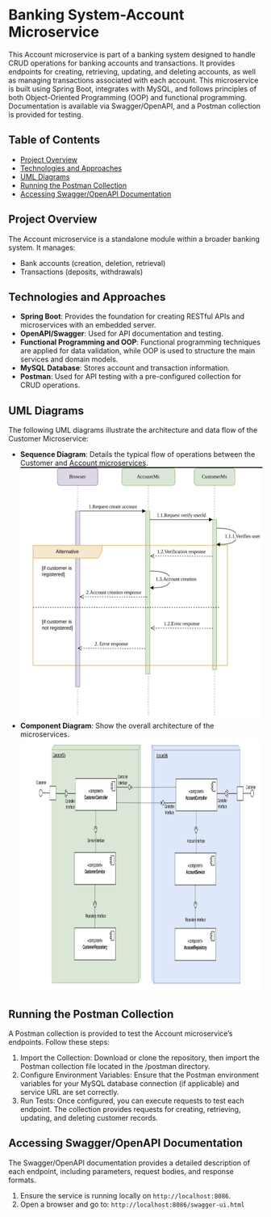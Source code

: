 # Banking System-Account Microservice

This Account microservice is part of a banking system designed to handle CRUD operations for banking accounts and transactions. It provides endpoints for creating, retrieving, updating, and deleting accounts, as well as managing transactions associated with each account. This microservice is built using Spring Boot, integrates with MySQL, and follows principles of both Object-Oriented Programming (OOP) and functional programming. Documentation is available via Swagger/OpenAPI, and a Postman collection is provided for testing.

## Table of Contents
- [Project Overview](#project-overview)
- [Technologies and Approaches](#technologies-and-approaches)
- [UML Diagrams](#uml-diagrams)
- [Running the Postman Collection](#running-the-postman-collection)
- [Accessing Swagger/OpenAPI Documentation](#accessing-swaggeropenapi-documentation)

## Project Overview
The Account microservice is a standalone module within a broader banking system. It manages:
- Bank accounts (creation, deletion, retrieval)
- Transactions (deposits, withdrawals)

## Technologies and Approaches
- **Spring Boot**: Provides the foundation for creating RESTful APIs and microservices with an embedded server.
- **OpenAPI/Swagger**: Used for API documentation and testing.
- **Functional Programming and OOP**: Functional programming techniques are applied for data validation, while OOP is used to structure the main services and domain models.
- **MySQL Database**: Stores account and transaction information.
- **Postman**: Used for API testing with a pre-configured collection for CRUD operations.

## UML Diagrams
The following UML diagrams illustrate the architecture and data flow of the Customer Microservice:

- **Sequence Diagram**: Details the typical flow of operations between the Customer and [Account microservices](https://github.com/abengl/NTT-Project2-AccountMS).
  <img alt="UML sequence diagram" src="https://github.com/abengl/NTT-Project2-AccountMS/blob/a3ccfe7ae3fad6d2d667ecc89dded8d9d2906986/src/main/resources/static/UML_Sequence_Diagram2_Microservices.png" width="500" height="500">
- **Component Diagram**: Show the overall architecture of the microservices.
    <img alt="UML sequence diagram" src="https://github.com/abengl/NTT-Project2-AccountMS/blob/a3ccfe7ae3fad6d2d667ecc89dded8d9d2906986/src/main/resources/static/UML_Component_Diagram_Microservices.png" width="800" height="500">

## Running the Postman Collection
A Postman collection is provided to test the Account microservice’s endpoints. Follow these steps:

1. Import the Collection: Download or clone the repository, then import the Postman collection file located in the /postman directory.
2. Configure Environment Variables: Ensure that the Postman environment variables for your MySQL database connection (if applicable) and service URL are set correctly.
3. Run Tests: Once configured, you can execute requests to test each endpoint. The collection provides requests for creating, retrieving, updating, and deleting customer records.

## Accessing Swagger/OpenAPI Documentation
The Swagger/OpenAPI documentation provides a detailed description of each endpoint, including parameters, request bodies, and response formats.

1. Ensure the service is running locally on `http://localhost:8086`.
2. Open a browser and go to: `http://localhost:8086/swagger-ui.html`
   

